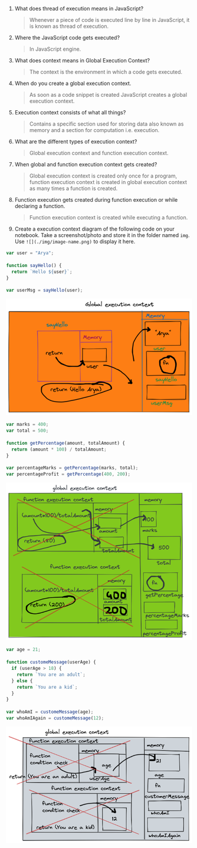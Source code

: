 1. What does thread of execution means in JavaScript?

   > Whenever a piece of code is executed line by line in JavaScript, it is known as thread of execution.

2. Where the JavaScript code gets executed?

   > In JavaScript engine.

3. What does context means in Global Execution Context?

   > The context is the environment in which a code gets executed.

4. When do you create a global execution context.

   > As soon as a code snippet is created JavaScript creates a global execution context.

5. Execution context consists of what all things?

   > Contains a specific section used for storing data also known as memory and a section for computation i.e. execution.

6. What are the different types of execution context?

   > Global execution context and function execution context.

7. When global and function execution context gets created?

   > Global execution context is created only once for a program, function execution context is created in global execution context as many times a function is created.

8. Function execution gets created during function execution or while declaring a function.

   > Function execution context is created while executing a function.

9. Create a execution context diagram of the following code on your notebook. Take a screenshot/photo and store it in the folder named `img`. Use `![](./img/image-name.png)` to display it here.

```js
var user = "Arya";

function sayHello() {
  return `Hello ${user}`;
}

var userMsg = sayHello(user);
```

<!-- Put your image here -->

![](./img/1.png)

```js
var marks = 400;
var total = 500;

function getPercentage(amount, totalAmount) {
  return (amount * 100) / totalAmount;
}

var percentageMarks = getPercentage(marks, total);
var percentageProfit = getPercentage(400, 200);
```

<!-- Put your image here -->

![](./img/2.png)

```js
var age = 21;

function customeMessage(userAge) {
  if (userAge > 18) {
    return `You are an adult`;
  } else {
    return `You are a kid`;
  }
}

var whoAmI = customeMessage(age);
var whoAmIAgain = customeMessage(12);
```

<!-- Put your image here -->

![](./img/3.png)
